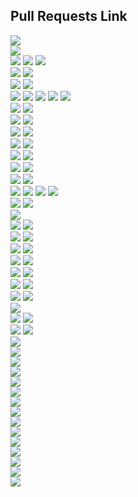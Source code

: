 ## Pull Requests Link
<div><a href="https://github.com/daeryun/center_mng/compare/main...develop" target="_blank"><img src="https://img.shields.io/badge/관리자-red"/></a></div>
<div><a href="https://github.com/daeryun/daeryun-homepage/compare/main...develop" target="_blank"><img src="https://img.shields.io/badge/대표-blue"/></a></div>

<div>
  <a href="https://github.com/daeryun/group-detective-2024/compare/main...develop" target="_blank"><img src="https://img.shields.io/badge/2024 형사-9cf"/></a>
  <a href="https://github.com/daeryun/center_election/compare/main...develop" target="_blank"><img src="https://img.shields.io/badge/선거대응-9cf"/></a>
  <a href="https://github.com/daeryun/center_detective/compare/main...develop" target="_blank"><img src="https://img.shields.io/badge/(구)형사-black"/></a>
</div>

<div>
  <a href="https://github.com/daeryun/group-assault-2024/compare/main...develop" target="_blank"><img src="https://img.shields.io/badge/2024 성범죄-ff69b4"/></a>
  <a href="https://github.com/daeryun/center_assault/compare/main...develop" target="_blank"><img src="https://img.shields.io/badge/(구)성범죄-black"/></a>
</div>
<div>
  <a href="https://github.com/daeryun/group-school-2024/compare/main...develop" target="_blank"><img src="https://img.shields.io/badge/2024 학교폭력-brightgreen"/></a>
  <a href="https://github.com/daeryun/center_school/compare/main...develop" target="_blank"><img src="https://img.shields.io/badge/(구)학교-black"/></a>
</div>

<div>
  <a href="https://github.com/daeryun/group-comp-2024/compare/main...develop" target="_blank"><img src="https://img.shields.io/badge/2024 기업법무-yellow"/></a>
  <a href="https://github.com/daeryun/center-ai/compare/main...develop" target="_blank"><img src="https://img.shields.io/badge/AI·IT-yellow"/></a>
  <a href="https://github.com/daeryun/center-comp-personnel-2024/compare/main...develop" target="_blank"><img src="https://img.shields.io/badge/인사노무-yellow"/></a>
  <a href="https://github.com/daeryun/center-comp-asset-2024/compare/main...develop" target="_blank"><img src="https://img.shields.io/badge/자산운용-yellow"/></a>
  <a href="https://github.com/daeryun/center_comp/compare/main...develop" target="_blank"><img src="https://img.shields.io/badge/(구)기업-black"/></a>
</div>

<div>
  <a href="https://github.com/daeryun/group-divorce-2024/compare/main...develop" target="_blank"><img src="https://img.shields.io/badge/2024 이혼-red"/></a>
  <a href="https://github.com/daeryun/center_divorce/compare/main...develop" target="_blank"><img src="https://img.shields.io/badge/(구)이혼-black"/></a>
</div>
<div>
  <a href="https://github.com/daeryun/group-inherit-2024/compare/main...develop" target="_blank"><img src="https://img.shields.io/badge/2024 상속-orange"/></a>
  <a href="https://github.com/daeryun/center_inherit/compare/main...develop" target="_blank"><img src="https://img.shields.io/badge/(구)상속-black"/></a>
</div>
<div>
  <a href="https://github.com/daeryun/group-estate-2024/compare/main...develop" target="_blank"><img src="https://img.shields.io/badge/2024 부동산-yellowgreen"/></a>
  <a href="https://github.com/daeryun/center_estate/compare/main...develop" target="_blank"><img src="https://img.shields.io/badge/(구)부동산-black"/></a>
</div>
<div>
  <a href="https://github.com/daeryun/group-compensation-2024/compare/main...develop" target="_blank"><img src="https://img.shields.io/badge/2024 일반소송중재-green"/></a>
  <a href="https://github.com/daeryun/center_compensation/compare/main...develop" target="_blank"><img src="https://img.shields.io/badge/(구)민사-black"/></a>
</div>
<div>
  <a href="https://github.com/daeryun/group-administration-2024/compare/main...develop" target="_blank"><img src="https://img.shields.io/badge/2024 행정-blueviolet"/></a>
  <a href="https://github.com/daeryun/center_administration/compare/main...develop" target="_blank"><img src="https://img.shields.io/badge/(구)행정-black"/></a>
</div>
<div>
  <a href="https://github.com/daeryun/group-regener-2024/compare/main...develop" target="_blank"><img src="https://img.shields.io/badge/2024 회생파산-blue"/></a>
  <a href="https://github.com/daeryun/center_regener/compare/main...develop" target="_blank"><img src="https://img.shields.io/badge/(구)회생파산-black"/></a>
</div>
<div>
  <a href="https://github.com/daeryun/group-labor-2024/compare/main...develop" target="_blank"><img src="https://img.shields.io/badge/2024 노동산재-ed0086"/></a>
  <a href="https://github.com/daeryun/center_labor/compare/main...develop" target="_blank"><img src="https://img.shields.io/badge/(구)노동산재-black"/></a>
</div>
<div>
  <a href="https://github.com/daeryun/center-discovery/compare/main...develop" target="_blank"><img src="https://img.shields.io/badge/증거조사센터-5c221f"/></a>
  <a href="https://github.com/daeryun/center-forensic/compare/main...develop" target="_blank"><img src="https://img.shields.io/badge/포렌식센터-5c221f"/></a>
  <a href="https://github.com/daeryun/center-guard/compare/main...develop" target="_blank"><img src="https://img.shields.io/badge/경호센터-5c221f"/></a>
  <a href="https://github.com/daeryun/center_discovery/compare/main...develop" target="_blank"><img src="https://img.shields.io/badge/(구)증거조사-black"/></a>
</div>

<div>
  <a href="https://github.com/daeryun/group-tax-2024/compare/main...develop" target="_blank"><img src="https://img.shields.io/badge/2024 조세-C8A2C8"/></a>
  <a href="https://github.com/daeryun/center_tax/compare/main...develop" target="_blank"><img src="https://img.shields.io/badge/(구)조세-black"/></a>
</div>
<div><a href="https://github.com/daeryun/group-accounting-2024/compare/main...develop" target="_blank"><img src="https://img.shields.io/badge/2024 회계감리-685436"/></a></div>
<div>
  <a href="https://github.com/daeryun/group-drug-2024/compare/main...develop" target="_blank"><img src="https://img.shields.io/badge/2024 마약-fa8072"/></a>
  <a href="https://github.com/daeryun/center_drug/compare/main...develop" target="_blank"><img src="https://img.shields.io/badge/(구)마약-black"/></a>
</div>
<div>
  <a href="https://github.com/daeryun/group-iprs-2024/compare/main...develop" target="_blank"><img src="https://img.shields.io/badge/2024 지식재산권-skyblue"/></a>
  <a href="https://github.com/daeryun/center_iprs/compare/main...develop" target="_blank"><img src="https://img.shields.io/badge/(구)지식재산권-black"/></a>
</div>
<div>
  <a href="https://github.com/daeryun/group-finance-2024/compare/main...develop" target="_blank"><img src="https://img.shields.io/badge/2024 금융-magenta"/></a>
  <a href="https://github.com/daeryun/center_finance/compare/main...develop" target="_blank"><img src="https://img.shields.io/badge/(구)금융-black"/></a>
</div>
<div>
  <a href="https://github.com/daeryun/group-military-2024/compare/main...develop" target="_blank"><img src="https://img.shields.io/badge/2024 군형사-556B2F"/></a>
  <a href="https://github.com/daeryun/center_military/compare/main...develop" target="_blank"><img src="https://img.shields.io/badge/(구)군형사-black"/></a>
</div>
<div>
  <a href="https://github.com/daeryun/group-medical-2024/compare/main...develop" target="_blank"><img src="https://img.shields.io/badge/2024 의료-white"/></a>
  <a href="https://github.com/daeryun/center_medical/compare/main...develop" target="_blank"><img src="https://img.shields.io/badge/(구)의료-black"/></a>
</div>
<div>
  <a href="https://github.com/daeryun/group-traffic-2024/compare/main...develop" target="_blank"><img src="https://img.shields.io/badge/2024 음주교통사고-fae100"/></a>
  <a href="https://github.com/daeryun/center_traffic/compare/main...develop" target="_blank"><img src="https://img.shields.io/badge/(구)음주교통사고-black"/></a>
</div>
<div>
  <a href="https://github.com/daeryun/group-international-2024/compare/main...develop" target="_blank"><img src="https://img.shields.io/badge/2024 관세국제통상이민-FFD9FA"/></a>
  <a href="https://github.com/daeryun/center_international/compare/main...develop" target="_blank"><img src="https://img.shields.io/badge/(구)국제소송-black"/></a>
</div>
<div>
  <a href="https://github.com/daeryun/group-immigrant-2025/compare/main...develop" target="_blank"><img src="https://img.shields.io/badge/2025 이민해외투자-FDL9DA"/></a>
</div>
<div>
  <a href="https://github.com/daeryun/group-mergers-2024/compare/main...develop" target="_blank"><img src="https://img.shields.io/badge/2024 M&A-F2CB61"/></a>
  <a href="https://github.com/daeryun/center_mergers/compare/main...develop" target="_blank"><img src="https://img.shields.io/badge/(구)M&A-black"/></a>
</div>
<div>
  <a href="https://github.com/daeryun/group-consulting-2024/compare/main...develop" target="_blank"><img src="https://img.shields.io/badge/2024 법률상담-red"/></a>
  <a href="https://github.com/daeryun/center_consulting/compare/main...develop" target="_blank"><img src="https://img.shields.io/badge/(구)법률상담-black"/></a>
</div>
<div>
  <a href="https://github.com/daeryun/group-entertainment-2024/compare/main...develop" target="_blank"><img src="https://img.shields.io/badge/2024 엔터스포츠-6B66FF"/></a>
</div>
<div>
  <a href="https://github.com/daeryun/group-trade-2024/compare/main...develop" target="_blank"><img src="https://img.shields.io/badge/2024 공정거래-D9418C"/></a>
</div>
<div>
  <a href="https://github.com/daeryun/group-sapa-2024/compare/main...develop" target="_blank"><img src="https://img.shields.io/badge/2024 산업안전중대재해-C5250C"/></a>
</div>
<div>
  <a href="https://github.com/daeryun/center-compensation-debt/compare/main...develop" target="_blank"><img src="https://img.shields.io/badge/2024 채권추심-49D4C9"/></a>
</div>
<div>
  <a href="https://github.com/daeryun/center-counseling-2025/compare/main...develop" target="_blank"><img src="https://img.shields.io/badge/심리상담-orange"/></a>
</div>

<div><a href="https://github.com/daeryun/center_seoul/compare/main...develop" target="_blank"><img src="https://img.shields.io/badge/서울본부-133567"/></a></div>

<div><a href="https://github.com/daeryun/daeryun-career/compare/main...develop" target="_blank"><img src="https://img.shields.io/badge/채용-blue"/></a></div>

<div><a href="https://github.com/daeryun/daeryun-us/compare/main...develop" target="_blank"><img src="https://img.shields.io/badge/미국-red"/></a></div>

<div><a href="https://github.com/daeryun/daeryunlaw.co.kr/compare/main...develop" target="_blank"><img src="https://img.shields.io/badge/슈퍼로이어스-lightgrey"/></a></div>
<div><a href="https://github.com/daeryun/app_front/compare/main...develop" target="_blank"><img src="https://img.shields.io/badge/앱-BFFF00"/></a></div>
<div><a href="https://github.com/daeryun/lawfirm/compare/main...develop" target="_blank"><img src="https://img.shields.io/badge/이지스-F0F8FF"/></a></div>
<div><a href="https://github.com/daeryun/generative_ai/compare/main...develop" target="_blank" style="color:#FFF"><img src="https://img.shields.io/badge/AI 대륜-DC143C"/></a></div>

<div><a href="https://github.com/daeryun/skyzkorea_mng/compare/main...develop" target="_blank" style="color:#FFF"><img src="https://img.shields.io/badge/스카이즈 관리자-8255EC"/></a></div>
<div><a href="https://github.com/daeryun/mkt-skyzkorea/compare/main...develop" target="_blank" style="color:#FFF"><img src="https://img.shields.io/badge/스카이즈 마케팅-fC78E4"/></a></div>
<div><a href="https://github.com/daeryun/security-skyzkorea/compare/main...develop" target="_blank" style="color:#FFF"><img src="https://img.shields.io/badge/스카이즈 경호-57A8F4"/></a></div>


